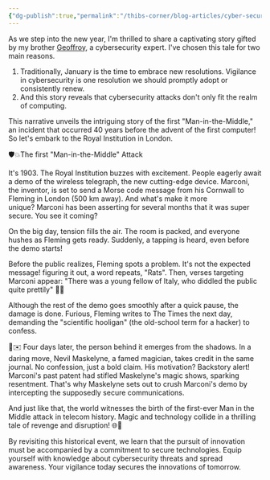 ```yaml
---
{"dg-publish":true,"permalink":"/thibs-corner/blog-articles/cyber-security-the-first-man-in-the-middle-attack/"}
---
```



As we step into the new year, I'm thrilled to share a captivating story gifted by my brother [Geoffroy](https://www.linkedin.com/in/tderouze/overlay/create-post/#), a cybersecurity expert. I've chosen this tale for two main reasons.
1. Traditionally, January is the time to embrace new resolutions. Vigilance in cybersecurity is one resolution we should promptly adopt or consistently renew.
2. And this story reveals that cybersecurity attacks don't only fit the realm of computing.

This narrative unveils the intriguing story of the first "Man-in-the-Middle," an incident that occurred 40 years before the advent of the first computer! So let's embark to the Royal Institution in London.

🛡️💥The first "Man-in-the-Middle" Attack

It's 1903. The Royal Institution buzzes with excitement. People eagerly await a demo of the wireless telegraph, the new cutting-edge device. Marconi, the inventor, is set to send a Morse code message from his Cornwall to Fleming in London (500 km away). And what's make it more unique? Marconi has been asserting for several months that it was super secure. You see it coming?

On the big day, tension fills the air. The room is packed, and everyone hushes as Fleming gets ready. Suddenly, a tapping is heard, even before the demo starts!

Before the public realizes, Fleming spots a problem. It's not the expected message! figuring it out, a word repeats, "Rats". Then, verses targeting Marconi appear: "There was a young fellow of Italy, who diddled the public quite prettily" 📢😱

Although the rest of the demo goes smoothly after a quick pause, the damage is done. Furious, Fleming writes to The Times the next day, demanding the "scientific hooligan" (the old-school term for a hacker) to confess. 

🎩✉️ Four days later, the person behind it emerges from the shadows. In a daring move, Nevil Maskelyne, a famed magician, takes credit in the same journal. No confession, just a bold claim. His motivation? Backstory alert! Marconi's past patent had stifled Maskelyne's magic shows, sparking resentment. That's why Maskelyne sets out to crush Marconi's demo by intercepting the supposedly secure communications.

And just like that, the world witnesses the birth of the first-ever Man in the Middle attack in telecom history. Magic and technology collide in a thrilling tale of revenge and disruption! 🌐🔮

By revisiting this historical event, we learn that the pursuit of innovation must be accompanied by a commitment to secure technologies. Equip yourself with knowledge about cybersecurity threats and spread awareness. Your vigilance today secures the innovations of tomorrow.